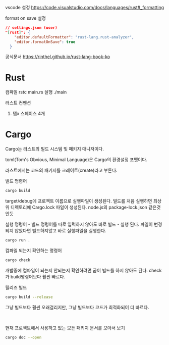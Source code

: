 vscode 설정
https://code.visualstudio.com/docs/languages/rust#_formatting

format on save 설정

```json
// settings.json (user)
"[rust]": {
    "editor.defaultFormatter": "rust-lang.rust-analyzer",
    "editor.formatOnSave": true
  }
```

공식문서
https://rinthel.github.io/rust-lang-book-ko

<h1>Rust</h1>

컴파일
rstc main.rs
실행
./main

러스트 컨벤션

1. 탭x 스페이스 4개

<h1>Cargo</h1>

Cargo는 러스트의 빌드 시스템 및 패키지 매니저이다.

toml(Tom's Obvious, Minimal Language)은 Cargo의 환경설정 포맷이다.

러스트에서는 코드의 패키지를 크레이트(create)라고 부른다.

빌드 명령어

```bash
cargo build
```

target/debug에 프로젝트 이름으로 실행파일이 생성된다.
빌드를 처음 실행하면 최상위 디렉토리에 Cargo.lock 파일이 생성된다. node.js의 package-lock.json 같은것인듯

실행 명령어 - 빌드 명령어를 따로 입력하지 않아도 바로 빌드 - 실행 된다.
파일이 변경되지 않았다면 빌드하지않고 바로 실행파일을 실행한다.

```bash
cargo run .
```

컴파일 되는지 확인하는 명령어

```bash
cargo check
```

개발중에 컴파일이 되는지 안되는지 확인하려면 굳이 빌드를 하지 않아도 된다.
check가 build명령어보다 훨씬 빠르다.

릴리즈 빌드

```bash
cargo build --release
```

그냥 빌드보다 훨씬 오래걸리지만, 그냥 빌드보다 코드가 최적화되어 더 빠르다.

<br/>

현재 프로젝트에서 사용하고 있는 모든 패키지 문서를 모아서 보기

```bash
cargo doc --open
```
